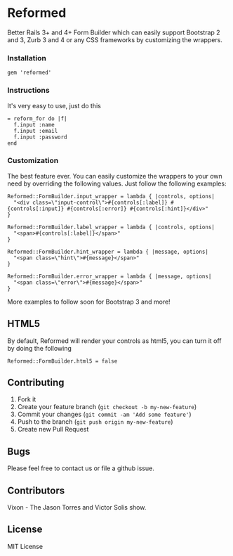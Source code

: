 Reformed
========

Better Rails 3+ and 4+ Form Builder which can easily support Bootstrap 2 and 3, Zurb 3 and 4 or any CSS frameworks by customizing the wrappers.

### Installation

    gem 'reformed'

### Instructions

It's very easy to use, just do this

    = reform_for do |f|
      f.input :name
      f.input :email
      f.input :password
    end

### Customization

The best feature ever. You can easily customize the wrappers to your own need by overriding the following values. Just follow the following examples:

    Reformed::FormBuilder.input_wrapper = lambda { |controls, options|
      "<div class=\"input-control\">#{controls[:label]} #{controls[:input]} #{controls[:error]} #{controls[:hint]}</div>" 
    }

    Reformed::FormBuilder.label_wrapper = lambda { |controls, options|
      "<span>#{controls[:label]}</span>"
    }

    Reformed::FormBuilder.hint_wrapper = lambda { |message, options|
      "<span class=\"hint\">#{message}</span>"
    }

    Reformed::FormBuilder.error_wrapper = lambda { |message, options|
      "<span class=\"error\">#{message}</span>"
    }


More examples to follow soon for Bootstrap 3 and more!

## HTML5 

By default, Reformed will render your controls as html5, you can turn it off by doing the following

    Reformed::FormBuilder.html5 = false

## Contributing

1. Fork it
2. Create your feature branch (`git checkout -b my-new-feature`)
3. Commit your changes (`git commit -am 'Add some feature'`)
4. Push to the branch (`git push origin my-new-feature`)
5. Create new Pull Request

## Bugs

Please feel free to contact us or file a github issue.

## Contributors

Vixon - The Jason Torres and Victor Solis show.

## License

MIT License
